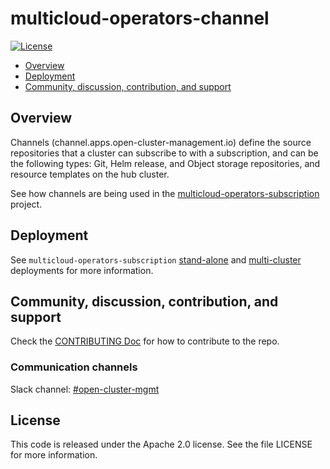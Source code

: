 # multicloud-operators-channel

[![License](https://img.shields.io/:license-apache-blue.svg)](http://www.apache.org/licenses/LICENSE-2.0.html)

- [Overview](#overview)
- [Deployment](#deployment)
- [Community, discussion, contribution, and support](#community,-discussion,-contribution,-and-support)

## Overview

Channels (channel.apps.open-cluster-management.io) define the source repositories that a cluster can subscribe to with a subscription, and can be the following types: Git, Helm release, and Object storage repositories, and resource templates on the hub cluster.

See how channels are being used in the [multicloud-operators-subscription](https://github.com/open-cluster-management-io/multicloud-operators-subscription) project.

## Deployment

See `multicloud-operators-subscription` [stand-alone](https://github.com/open-cluster-management-io/multicloud-operators-subscription#stand-alone-deployment) and [multi-cluster](https://github.com/open-cluster-management-io/multicloud-operators-subscription#multi-cluster-deployment) deployments for more information.

## Community, discussion, contribution, and support

Check the [CONTRIBUTING Doc](CONTRIBUTING.md) for how to contribute to the repo.

### Communication channels

Slack channel: [#open-cluster-mgmt](http://slack.k8s.io/#open-cluster-mgmt)

## License 

This code is released under the Apache 2.0 license. See the file LICENSE for more information.
